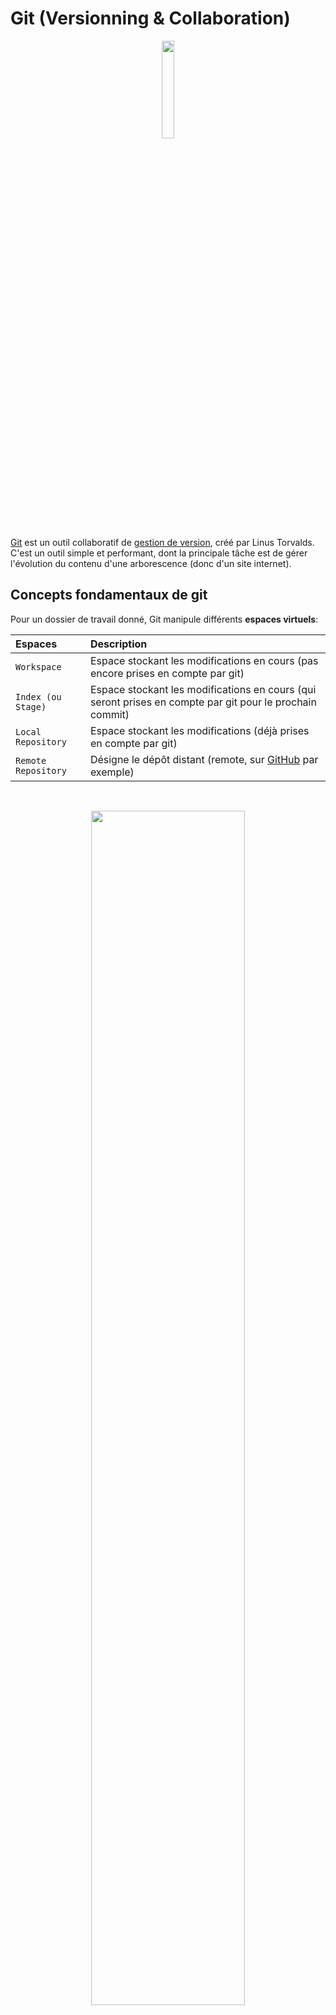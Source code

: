 # Git (Versionning & Collaboration)

<p align="center">
  <img src='img/Git.png'  width='20%'>
</p>

[Git](https://git-scm.com/) est un outil collaboratif de [gestion de version](https://fr.wikipedia.org/wiki/Gestion_de_versions), créé par Linus Torvalds. C'est un outil simple et performant, dont la principale tâche est de gérer l'évolution du contenu d'une arborescence (donc d'un site internet).

## Concepts fondamentaux de git

Pour un dossier de travail donné, Git manipule différents **espaces virtuels**:

| Espaces                               | Description                                                                                    |
| :------------------------------------ | :--------------------------------------------------------------------------------------------- | 
| `Workspace`                           | Espace stockant les modifications en cours (pas encore prises en compte par git) |
| `Index (ou Stage)`                    | Espace stockant les modifications en cours (qui seront prises en compte par git pour le prochain commit) |
| `Local Repository`                    | Espace stockant les modifications (déjà prises en compte par git) |
| `Remote Repository`                   | Désigne le dépôt distant (remote, sur [GitHub](https://github.com/) par exemple) |

<br>

<p align="center">
  <img src='img/Git_Overview.png'  width='70%'>
</p>

## Créer une clé SSH pour GitHub

Avant toute chose, pour utiliser [Git](https://git-scm.com/) et [GitHub](https://github.com/) à leur pleins potentiels, on va créer une clé dite SSH. Cette clé est une carte d'identité nous permettant de nous authentifier auprès de [GitHub](https://github.com/), notamment pour accéder aux repos privés, signer nos commits, etc.

- [Connecting to GitHub with SSH](https://help.github.com/articles/connecting-to-github-with-ssh/) 

### Vérification de clés existantes

Avant de générer une clé SSH, on peut vérifier si nous n'avons pas déjà de clés existantes.

```sh

# Affiche les fichiers du répertoire .ssh, si ils existent
$ ls -al ~/.ssh

```

Par défaut, les noms de fichier des clès publiques supportées pour GitHub sont les suivantes: 
- `id_rsa.pub`
- `id_ecdsa.pub`
- `id_ed25519.pub`

### Création de la clé

```sh

# Attention à bien remplacer l'email par le votre ;)
$ ssh-keygen -t ed25519 -C "your_email@exemple.fr"

```

⚠️ **WARNING**

> Si votre système ne supporte pas Algorithme Ed25519, il faudra utiliser ce code:

```sh

# Attention à bien remplacer l'email par le votre ;)
$ ssh-keygen -t rsa -b 4096 -C "votre-email@exemple.fr"

```

> Il vous sera demandé d'inventer **une passphrase**, c'est-à-dire un mot de passe un peu costaud (qui peut carrément être une phrase, avec des espaces, des accents et tout ! Cette passphrase n'est pas strictement obligatoire (elle peut être vide…), mais il est fortement recommandé d'en choisir une. Par contre, il faut la retenir par cœur, si elle est perdue, **la clé SSH est bonne à jeter !**

Une clé SSH se compose de **deux parties**, si bien qu'à l'issue de la commande, vous obtenez deux choses:

- une **clé privée** dans `/home/mint/.ssh/id_rsa` — pour protégér du contenu, à garder pour soi !
- une **clé publique** dans `/home/mint/.ssh/id_rsa.pub` — elle est capable de lire du contenu protégé par la clé privé

<p align="center">
  <img src='img/Cles_Prive_Publique.png'  width='30%'>
</p>

### Ajout de la clé publique sur GitHub

Vous allez donc copier le contenu de la clé publique sur [GitHub](https://github.com/). Vous pouvez regarder le contenu de la clé publique, par curiosité:

```sh

# Pour récupérer le contenu de notre clé publique
cat ~/.ssh/id_rsa.pub

```

Copiez ce contenu, et allez le coller dans votre compte [GitHub](https://github.com/):

```sh

Settings > SSH and GPG keys > New SSH key > Coller le contenu de la clé et valider

```

⚠️ **WARNING**

> Pour que Git utilise automatiquement **la clé SSH** pour authentifier les commandes git ..., il faut utiliser des URLs avec le protocole `SSH` plutôt que `HTTPS`. [Why is GIT always asking for my password?](https://help.github.com/articles/why-is-git-always-asking-for-my-password/)

### Activation de la clé SSH en local

Pour que la clé SSH soit utilisable, et aussi pour éviter d'avoir à donner sa passphrase à chaque utilisation, il faut ajouter la clé privée à un « trousseau de clé » (programme `ssh-agent`):

```sh

eval "$(ssh-agent -s)" # pour lancer ssh-agent de façon sécurisée
ssh-add ~/.ssh/id_rsa # pour activer la clé SSH

```

⚠️ **WARNING**

> Si vous oubliez cette étape, vous aurez des erreurs du type "Permission denied (publickey)" lors de l'utilisation de Git & GitHub.

## Commandes git

- [Cheat Sheet Git](assets/Github_Git_Cheat_Sheet.pdf)
- [GitFlow, méthode de travail très efficace pour gérer les branches](https://www.atlassian.com/fr/git/tutorials/comparing-workflows/gitflow-workflow)

### Obtenir la version de git

| Nom                 | Description                                |
| :-------------------| :----------------------------------------- |
| `git --version`     | Renvoie la version installée de git        |

### Obtenir de l'aide

| Nom                 | Description                                |
| :-------------------| :----------------------------------------- |
| `git --help`        | Renvoie la liste des commandes disponibles |
| `git [commande] -h` | Idem pour une commande précise             |

### Configuration des outils

Cela va permettre de configurer les informations de l'utilisateur pour tous les dépôts locaux.

**Nom affiché dans les commits:**

```sh

# N'oubliez pas de changer le nom par le votre… ;)
git config --global user.name "John Wick"

```

**Email associé au commit (conseil : le même que celui du compte GitHub):**

```sh

# N'oubliez pas de changer l'email par le votre… ;)
git config --global user.email "john.wick@lecroquemitaine.fr"

```

**Choix de l'éditeur de texte utilisé pour écrire les messages de commit:**

```sh

git config --global core.editor nano # ou code pour Visual Studio Code, etc.

```

**Activation des couleurs dans le résultat des commandes Git:**

```sh

git config --global color.ui true

```

⚠️ **WARNING**

> Pour vérifier la configutation complète: `git config -l`. Cette commande va afficher tous les réglages actifs de `git`.

### Créer des dépots

| Nom                                         | Description                                  |
| :------------------------------------------ | :------------------------------------------- |
| `git init [nom-du-projet]`                  | Crée un dépôt local à partir du nom spécifié |
| `git clone [url] [nom-du-projet]` | Télécharge un projet et tout son historique de versions (par défaut : nom du repo sur le remote) |



### Pour les premiers commits

<p align="center">
  <img src='img/Premiers_Commits.png'  width='100%'>
</p>

### Vérifier l'état courant du repo local

| Nom          | Description                                                                       |
| :----------- | :-------------------------------------------------------------------------------- |
| `git status` | Récapitule l'état local (workspace et index) des fichiers du projet géré avec Git |


- **En rouge:** modifié mais non pris en compte (= en workspace)
- **En vert:** modifié et pris en compte (= ajouté à l'index)

### En Cas de suppression de votre fichier .git (Cloné depuis GitHub)

```sh

git init
git remote add origin ssh@le/lien/vers/ton/repo.git
git add .
git commit -m "on envoiiiie"
git push origin --force master

```

### En cas de dépôt local corrompu

Si vous avez des messages du type:

```sh

error: object file .git/objects/31/65329bb680e30595f242b7c4d8406ca63eeab0 is empty.

```

```sh

fatal: loose object 3165329bb680e30595f242b7c4d8406ca63eeab0 (stored in .git/objects/31/65329bb680e30595f242b7c4d8406ca63eeab0) is corrupt.

```

C'est que votre dépôt local est corrompu. Voici la manoeuvre pour réparer:

```sh

find .git/objects/ -type f -empty | xargs rm
git fetch -p
git fsck --full

```

### En cas de bétises

Il suffit juste de connaître les bonnes commandes 😉.

Voici donc 2 ressources qui expliquent bien ces commandes, et dans quel cas les utiliser.

- [Ohshitgit](https://ohshitgit.com/fr)
- [Dangitgit](https://dangitgit.com/fr)

## Fichiers spéciaux

| Nom       | Description                                                           |
| :-------- | :-------------------------------------------------------------------- |
| `.gitignore` | Permet de lister des fichiers qui doivent être ignorés lors du add |
| `.gitkeep`   | Fichier qui peut être placé à la racine d'un répertoire vide afin que git prenne ce dossier en compte même s'il ne contient pas de fichier |

# GitHub (Code Hosting Platform)

<p align="center">
  <img src='img/Git_Hub.png'  width='30%'>
</p>

Pour faciliter la communication autour du projet, les bons vieux emails fonctionnent, mais il existe aujourd'hui des sites et de services complémentaires à Git. Le site [GitHub](https://github.com/) est l'un d'entre eux.

C'est une plateforme de services & un réseau social — Il agit comme un serveur central, permettant de partager son code dans un dépôt [Git](https://git-scm.com/) centralisé et partagé sur internet, mais également de communiquer avec d'autres développeurs par l'intermédiaire de commentaires, d'issues, etc.

[GitHub](https://github.com/) est probablement le réseau social de développeurs le plus populaire aujourd'hui.

<p align="center">
  <img src='img/Github_Social.png'  width='50%'>
</p>

Mais, il n'est pas le seul. Il existe également d'autres services comme:

- [GitLab](https://docs.gitlab.com/ee/user/project/repository/)
- [Bitbucket](https://bitbucket.org/)
